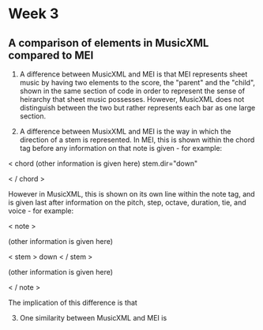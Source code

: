 # Week 3 

## A comparison of elements in MusicXML compared to MEI

1. A difference between MusicXML and MEI is that MEI represents sheet music by having two elements to the score, the "parent" and the "child", shown in the same section of code in order to represent the sense of heirarchy that sheet music possesses. However, MusicXML does not distinguish between the two but rather represents each bar as one large section.

2. A difference between MusixXML and MEI is the way in which the direction of a stem is represented. In MEI, this is shown within the chord tag before any information on that note is given - for example:

  < chord (other information is given here) stem.dir="down"

  < / chord >

However in MusicXML, this is shown on its own line within the note tag, and is given last after information on the pitch, step, octave, duration, tie, and voice - for example:

  < note >
  
  (other information is given here)

  < stem > down < / stem >

  (other information is given here)

  < / note >

The implication of this difference is that 

3. One similarity between MusicXML and MEI is 
